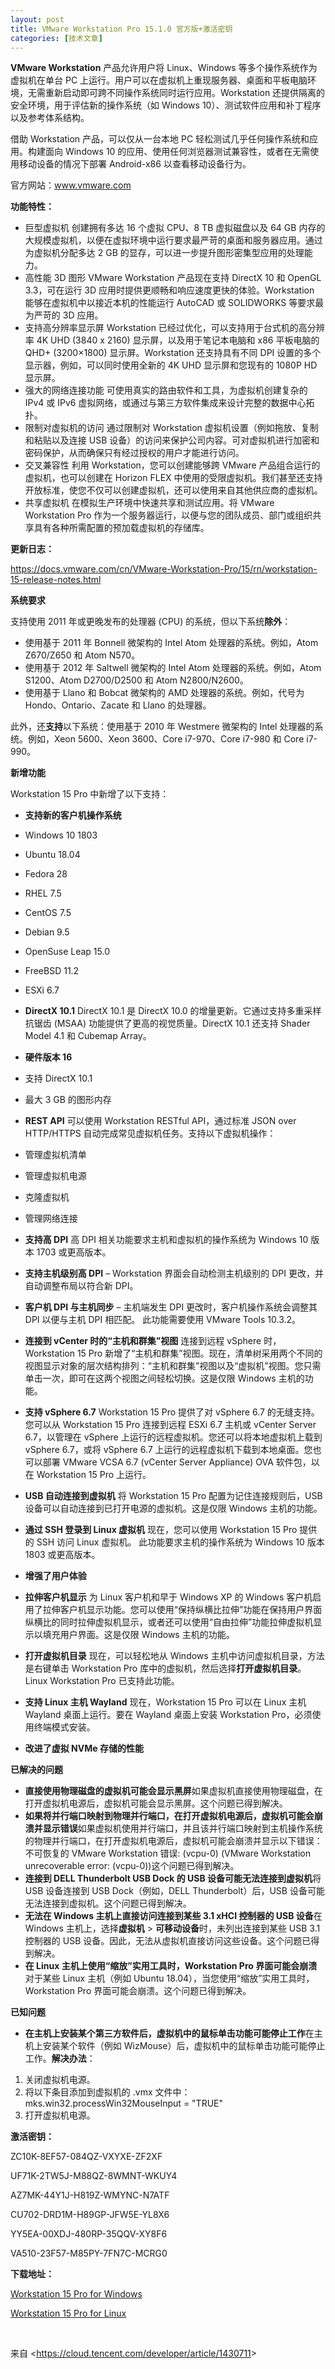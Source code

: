 ```yaml
---
layout: post
title: VMware Workstation Pro 15.1.0 官方版+激活密钥
categories: [技术文章]
---
```


**VMware Workstation** 产品允许用户将 Linux、Windows 等多个操作系统作为虚拟机在单台 PC 上运行。用户可以在虚拟机上重现服务器、桌面和平板电脑环境，无需重新启动即可跨不同操作系统同时运行应用。Workstation 还提供隔离的安全环境，用于评估新的操作系统（如 Windows 10）、测试软件应用和补丁程序以及参考体系结构。

借助 Workstation 产品，可以仅从一台本地 PC 轻松测试几乎任何操作系统和应用。构建面向 Windows 10 的应用、使用任何浏览器测试兼容性，或者在无需使用移动设备的情况下部署 Android-x86 以查看移动设备行为。

官方网站：www.vmware.com

**功能特性：**

* 巨型虚拟机 创建拥有多达 16 个虚拟 CPU、8 TB 虚拟磁盘以及 64 GB 内存的大规模虚拟机，以便在虚拟环境中运行要求最严苛的桌面和服务器应用。通过为虚拟机分配多达 2 GB 的显存，可以进一步提升图形密集型应用的处理能力。
* 高性能 3D 图形 VMware Workstation 产品现在支持 DirectX 10 和 OpenGL 3.3，可在运行 3D 应用时提供更顺畅和响应速度更快的体验。Workstation 能够在虚拟机中以接近本机的性能运行 AutoCAD 或 SOLIDWORKS 等要求最为严苛的 3D 应用。
* 支持高分辨率显示屏 Workstation 已经过优化，可以支持用于台式机的高分辨率 4K UHD (3840 x 2160) 显示屏，以及用于笔记本电脑和 x86 平板电脑的 QHD+ (3200×1800) 显示屏。Workstation 还支持具有不同 DPI 设置的多个显示器，例如，可以同时使用全新的 4K UHD 显示屏和您现有的 1080P HD 显示屏。
* 强大的网络连接功能 可使用真实的路由软件和工具，为虚拟机创建复杂的 IPv4 或 IPv6 虚拟网络，或通过与第三方软件集成来设计完整的数据中心拓扑。
* 限制对虚拟机的访问 通过限制对 Workstation 虚拟机设置（例如拖放、复制和粘贴以及连接 USB 设备）的访问来保护公司内容。可对虚拟机进行加密和密码保护，从而确保只有经过授权的用户才能进行访问。
* 交叉兼容性 利用 Workstation，您可以创建能够跨 VMware 产品组合运行的虚拟机，也可以创建在 Horizon FLEX 中使用的受限虚拟机。我们甚至还支持开放标准，使您不仅可以创建虚拟机，还可以使用来自其他供应商的虚拟机。
* 共享虚拟机 在模拟生产环境中快速共享和测试应用。将 VMware Workstation Pro 作为一个服务器运行，以便与您的团队成员、部门或组织共享具有各种所需配置的预加载虚拟机的存储库。

**更新日志：**

<https://docs.vmware.com/cn/VMware-Workstation-Pro/15/rn/workstation-15-release-notes.html>

**系统要求**

支持使用 2011 年或更晚发布的处理器 (CPU) 的系统，但以下系统**除外**：

* 使用基于 2011 年 Bonnell 微架构的 Intel Atom 处理器的系统。例如，Atom Z670/Z650 和 Atom N570。
* 使用基于 2012 年 Saltwell 微架构的 Intel Atom 处理器的系统。例如，Atom S1200、Atom D2700/D2500 和 Atom N2800/N2600。
* 使用基于 Llano 和 Bobcat 微架构的 AMD 处理器的系统。例如，代号为 Hondo、Ontario、Zacate 和 Llano 的处理器。

此外，还**支持**以下系统：使用基于 2010 年 Westmere 微架构的 Intel 处理器的系统。例如，Xeon 5600、Xeon 3600、Core i7-970、Core i7-980 和 Core i7-990。

**新增功能**

Workstation 15 Pro 中新增了以下支持：

* **支持新的客户机操作系统**


* Windows 10 1803
* Ubuntu 18.04
* Fedora 28
* RHEL 7.5
* CentOS 7.5
* Debian 9.5
* OpenSuse Leap 15.0
* FreeBSD 11.2
* ESXi 6.7


* **DirectX 10.1** DirectX 10.1 是 DirectX 10.0 的增量更新。它通过支持多重采样抗锯齿 (MSAA) 功能提供了更高的视觉质量。DirectX 10.1 还支持 Shader Model 4.1 和 Cubemap Array。
* **硬件版本 16**


* 支持 DirectX 10.1
* 最大 3 GB 的图形内存


* **REST API** 可以使用 Workstation RESTful API，通过标准 JSON over HTTP/HTTPS 自动完成常见虚拟机任务。支持以下虚拟机操作：


* 管理虚拟机清单
* 管理虚拟机电源
* 克隆虚拟机
* 管理网络连接


* **支持高 DPI** 高 DPI 相关功能要求主机和虚拟机的操作系统为 Windows 10 版本 1703 或更高版本。


* **支持主机级别高 DPI** – Workstation 界面会自动检测主机级别的 DPI 更改，并自动调整布局以符合新 DPI。
* **客户机 DPI 与主机同步** – 主机端发生 DPI 更改时，客户机操作系统会调整其 DPI 以便与主机 DPI 相匹配。 此功能需要使用 VMware Tools 10.3.2。


* **连接到 vCenter 时的“主机和群集”视图** 连接到远程 vSphere 时，Workstation 15 Pro 新增了“主机和群集”视图。现在，清单树采用两个不同的视图显示对象的层次结构排列：“主机和群集”视图以及“虚拟机”视图。您只需单击一次，即可在这两个视图之间轻松切换。这是仅限 Windows 主机的功能。
* **支持 vSphere 6.7** Workstation 15 Pro 提供了对 vSphere 6.7 的无缝支持。您可以从 Workstation 15 Pro 连接到远程 ESXi 6.7 主机或 vCenter Server 6.7，以管理在 vSphere 上运行的远程虚拟机。您还可以将本地虚拟机上载到 vSphere 6.7，或将 vSphere 6.7 上运行的远程虚拟机下载到本地桌面。您也可以部署 VMware VCSA 6.7 (vCenter Server Appliance) OVA 软件包，以在 Workstation 15 Pro 上运行。
* **USB 自动连接到虚拟机** 将 Workstation 15 Pro 配置为记住连接规则后，USB 设备可以自动连接到已打开电源的虚拟机。这是仅限 Windows 主机的功能。
* **通过 SSH 登录到 Linux 虚拟机** 现在，您可以使用 Workstation 15 Pro 提供的 SSH 访问 Linux 虚拟机。 此功能要求主机的操作系统为 Windows 10 版本 1803 或更高版本。
* **增强了用户体验**


* **拉伸客户机显示** 为 Linux 客户机和早于 Windows XP 的 Windows 客户机启用了拉伸客户机显示功能。您可以使用“保持纵横比拉伸”功能在保持用户界面纵横比的同时拉伸虚拟机显示，或者还可以使用“自由拉伸”功能拉伸虚拟机显示以填充用户界面。这是仅限 Windows 主机的功能。
* **打开虚拟机目录** 现在，可以轻松地从 Windows 主机中访问虚拟机目录，方法是右键单击 Workstation Pro 库中的虚拟机，然后选择**打开虚拟机目录**。Linux Workstation Pro 已支持此功能。


* **支持 Linux 主机 Wayland** 现在，Workstation 15 Pro 可以在 Linux 主机 Wayland 桌面上运行。要在 Wayland 桌面上安装 Workstation Pro，必须使用终端模式安装。
* **改进了虚拟 NVMe 存储的性能**

**已解决的问题**

* **直接使用物理磁盘的虚拟机可能会显示黑屏**如果虚拟机直接使用物理磁盘，在打开虚拟机电源后，虚拟机可能会显示黑屏。这个问题已得到解决。
* **如果将并行端口映射到物理并行端口，在打开虚拟机电源后，虚拟机可能会崩溃并显示错误**如果虚拟机使用并行端口，并且该并行端口映射到主机操作系统的物理并行端口，在打开虚拟机电源后，虚拟机可能会崩溃并显示以下错误：不可恢复的 VMware Workstation 错误: (vcpu-0) (VMware Workstation unrecoverable error: (vcpu-0))这个问题已得到解决。
* **连接到 DELL Thunderbolt USB Dock 的 USB 设备可能无法连接到虚拟机**将 USB 设备连接到 USB Dock（例如，DELL Thunderbolt）后，USB 设备可能无法连接到虚拟机。这个问题已得到解决。
* **无法在 Windows 主机上直接访问连接到某些 3.1 xHCI 控制器的 USB 设备**在 Windows 主机上，选择**虚拟机** > **可移动设备**时，未列出连接到某些 USB 3.1 控制器的 USB 设备。因此，无法从虚拟机直接访问这些设备。这个问题已得到解决。
* **在 Linux 主机上使用“缩放”实用工具时，Workstation Pro 界面可能会崩溃**对于某些 Linux 主机（例如 Ubuntu 18.04），当您使用“缩放”实用工具时，Workstation Pro 界面可能会崩溃。这个问题已得到解决。

**已知问题**

* **在主机上安装某个第三方软件后，虚拟机中的鼠标单击功能可能停止工作**在主机上安装某个软件（例如 WizMouse）后，虚拟机中的鼠标单击功能可能停止工作。**解决办法**：

1. 关闭虚拟机电源。
2. 将以下条目添加到虚拟机的 .vmx 文件中： mks.win32.processWin32MouseInput = "TRUE"
3. 打开虚拟机电源。

**激活密钥：**

ZC10K-8EF57-084QZ-VXYXE-ZF2XF

UF71K-2TW5J-M88QZ-8WMNT-WKUY4

AZ7MK-44Y1J-H819Z-WMYNC-N7ATF

CU702-DRD1M-H89GP-JFW5E-YL8X6

YY5EA-00XDJ-480RP-35QQV-XY8F6

VA510-23F57-M85PY-7FN7C-MCRG0

**下载地址：**

[Workstation 15 Pro for Windows](https://www.vmware.com/go/getworkstation-win)

[Workstation 15 Pro for Linux](https://www.vmware.com/go/getworkstation-linux)

 

来自 <<https://cloud.tencent.com/developer/article/1430711>>

 
